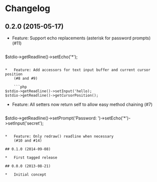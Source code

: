 # Changelog

## 0.2.0 (2015-05-17)

*   Feature: Support echo replacements (asterisk for password prompts)
    (#11)

    ```php
$stdio->getReadline()->setEcho('*');
```

*   Feature: Add accessors for text input buffer and current cursor position
    (#8 and #9)

    ```php
$stdio->getReadline()->setInput('hello);
$stdio->getReadline()->getCursorPosition();
```

*   Feature: All setters now return self to allow easy method chaining
    (#7)

    ```php
$stdio->getReadline()->setPrompt('Password: ')->setEcho('*')->setInput('secret');
```

*   Feature: Only redraw() readline when necessary
    (#10 and #14)

## 0.1.0 (2014-09-08)

*   First tagged release

## 0.0.0 (2013-08-21)

*   Initial concept
